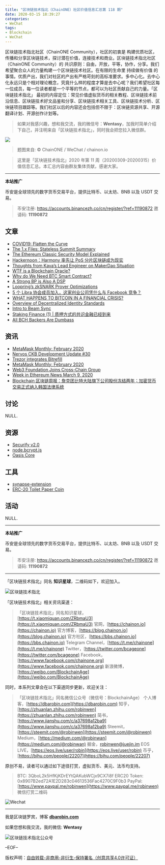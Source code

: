 ```yaml
---
title: "区块链技术指北（ChainONE）社区价值信息汇总第 118 期"
date: 2020-03-15 18:39:27
categories:
- WeChat
tags:
- Blockchain
- WeChat
---
```

区块链技术指北社区（ChainONE Community），社区的初衷是 构建优质社区，传播和分享区块链技术，探讨潜在价值，连接技术和商业。区块链技术指北社区（ChainONE Community）的 共识原则：自由，开放，平等，协作，分享。我们希望聚合众人的力量构建一个区块链技术社区。在有限的生命里 持续做有价值 的事情。优质产出，我们对社区的产出有严格苛刻的高标准要求。多中心化。去中心化永远只是个相对理论概念，究竟什么样的程度才算是去中心呢？我们希望社区每一位成员，每一位读者都是一个平等的节点，都可以为社区贡献自己的力量。「区块链技术指北」 最初的内容定位：常见价值虚拟货币的相关教程、区块链技术前沿信息、区块链技术好文品鉴和分享、区块链技术相关工具、区块链技术分析、区块链项目跟踪等。我们社区以后的内容还会包括但不限于：区块链资源共享、开源翻译计划、开源创作计划等。
<!-- more -->

> 如果对我感兴趣，想和我交流，我的微信号：**Wentasy**，加我时简单介绍下自己，并注明来自「区块链技术指北」，同时我会把您拉入微信群。

![](https://cdn.dbarobin.com/EFxCQjC.png)

> 题图来自: © ChainONE / WeChat / chainon.io

> 这里是「区块链技术指北」2020 年第 11 周（20200309-20200315）价值信息汇总。本汇总内容由群友集体贡献，感谢大家。

***

**本站推广**

币安是全球领先的数字货币交易平台，提供比特币、以太坊、BNB 以及 USDT 交易。

> 币安注册: https://accounts.binancezh.co/cn/register/?ref=11190872
> 邀请码: **11190872**

## 文章

* [COVID19: Flatten the Curve](https://bbs.chainon.io/d/5391)
* [The 1.x Files: Stateless Summit Summary](https://bbs.chainon.io/d/5392)
* [The Ethereum Classic Security Model Explained](https://bbs.chainon.io/d/5393)
* [Hackernoon：Harmony 率先让 PoS 分片区块链成为现实](https://bbs.chainon.io/d/5394)
* [Thoughts from Kava’s Lead Engineer on MakerDao Situation](https://bbs.chainon.io/d/5395)
* [WTF is a Blockchain Oracle?](https://bbs.chainon.io/d/5397)
* [Why do We Need BTC Smart Contract?](https://bbs.chainon.io/d/5400)
* [A Strong BP is Also A DSP](https://bbs.chainon.io/d/5402)
* [Loopring’s zkSNARK Prover Optimizations](https://bbs.chainon.io/d/5405)
* [5 个 Libra 协会成员加入，这家创业公司凭什么与 Facebook 竞争？](https://bbs.chainon.io/d/5406)
* [WHAT HAPPENS TO BITCOIN IN A FINANCIAL CRISIS?](https://bbs.chainon.io/d/5408)
* [Overview of Decentralized Identity Standards](https://bbs.chainon.io/d/5409)
* [Intro to Beam Sync](https://bbs.chainon.io/d/5410)
* [Staking Finance (1) | 质押方式的共识金融已经到来](https://bbs.chainon.io/d/5411)
* [All BCH Backers Are Dumbass](https://bbs.chainon.io/d/5417)

## 资讯

* [MetaMask Monthly: February 2020](https://bbs.chainon.io/d/5396)
* [Nervos CKB Development Update #30](https://bbs.chainon.io/d/5398)
* [Trezor integrates Bitrefill](https://bbs.chainon.io/d/5399)
* [MetaMask Monthly: February 2020](https://bbs.chainon.io/d/5401)
* [Web3 Foundation Joins Cross-Chain Group](https://bbs.chainon.io/d/5403)
* [Week in Ethereum News March 9, 2020](https://bbs.chainon.io/d/5404)
* [Blockchain 区块链周报：詹克团比特大陆旗下公司股份冻结两年；加密货币交易正式纳入韩国法律系统](https://bbs.chainon.io/d/5407)

## 讨论

NULL.

## 资源

* [Securify v2.0](https://bbs.chainon.io/d/5413)
* [node.bcrypt.js](https://bbs.chainon.io/d/5415)
* [Oasis Core](https://bbs.chainon.io/d/5416)

## 工具

* [synapse-extension](https://bbs.chainon.io/d/5412)
* [ERC-20 Toilet Paper Coin](https://bbs.chainon.io/d/5414)

## 活动

NULL.

***

**本站推广**

币安是全球领先的数字货币交易平台，提供比特币、以太坊、BNB 以及 USDT 交易。

> 币安注册: https://accounts.binancezh.co/cn/register/?ref=11190872
> 邀请码: **11190872**

***

「区块链技术指北」同名 **知识星球**，二维码如下，欢迎加入。

![区块链技术指北](https://cdn.dbarobin.com/3YzonTR.png)

「区块链技术指北」相关资讯渠道：

> 「区块链技术指北」同名知识星球，[https://t.xiaomiquan.com/ZRbmaU3](https://t.xiaomiquan.com/ZRbmaU3)
> 官网，[https://chainon.io](https://chainon.io)
> 官方博客，[https://blog.chainon.io](https://blog.chainon.io)
> 官方社区，[https://bbs.chainon.io](https://bbs.chainon.io)
> Telegram Channel，[https://t.me/chainone](https://t.me/chainone)
> Twitter，[https://twitter.com/bcageone](https://twitter.com/bcageone)
> Facebook，[https://www.facebook.com/chainone.org](https://www.facebook.com/chainone.org)
> 新浪微博，[https://weibo.com/BlockchainAge](https://weibo.com/BlockchainAge)

同时，本系列文章会在以下渠道同步更新，欢迎关注：

> 「区块链技术指北」同名微信公众号（微信号：BlockchainAge）
> 个人博客，[https://dbarobin.com](https://dbarobin.com)
> 知乎，[https://zhuanlan.zhihu.com/robinwen](https://zhuanlan.zhihu.com/robinwen)
> 简书，[https://www.jianshu.com/c/a37698a12ba9](https://www.jianshu.com/c/a37698a12ba9)
> Steemit，[https://steemit.com/@robinwen](https://steemit.com/@robinwen)
> Medium，[https://medium.com/@robinwan](https://medium.com/@robinwan)
> 掘金，[robinwen@juejin.im](https://juejin.im/user/5673ccae60b2260ee435f89a/posts)
> EOS LIVE，[https://eos.live/user/robin](https://eos.live/user/robin)
> 币乎，[https://bihu.com/people/22207](https://bihu.com/people/22207)

原创不易，读者可以通过如下途径打赏，虚拟货币、美元、法币均支持。

> BTC: 3QboL2k5HfKjKDrEYtQAKubWCjx9CX7i8f
> ERC20 Token: 0x8907B2ed72A1E2D283c04613536Fac4270C9F0b3
> PayPal: [https://www.paypal.me/robinwen](https://www.paypal.me/robinwen)
> 微信打赏二维码

![Wechat](https://cdn.dbarobin.com/SzoNl5b.jpg)

***

我是区块链罗宾，博客 **[dbarobin.com](https://dbarobin.com/)**

如果您想和我交流，我的微信: **Wentasy**

![区块链技术指北公众号](https://cdn.dbarobin.com/w0wignb.png)

–EOF–

版权声明：[自由转载-非商用-非衍生-保持署名（创意共享4.0许可证）](http://creativecommons.org/licenses/by-nc-nd/4.0/deed.zh)
